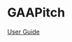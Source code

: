 
<!-- README.md is generated from README.Rmd. Please edit that file -->

# GAAPitch

[User
Guide](https://witnesstheanalysis.wordpress.com/2020/03/04/gaa-pitch-package-for-r/)
